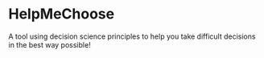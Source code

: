 # HelpMeChoose
A tool using decision science principles to help you take difficult decisions in the best way possible!
